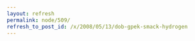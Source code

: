 ```yaml
---
layout: refresh
permalink: node/509/
refresh_to_post_id: /x/2008/05/13/dob-gpek-smack-hydrogen
---
```

